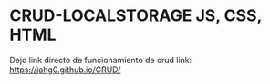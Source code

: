 # CRUD-LOCALSTORAGE JS, CSS, HTML
Dejo link directo de funcionamiento de crud
link:
https://jahg0.github.io/CRUD/
